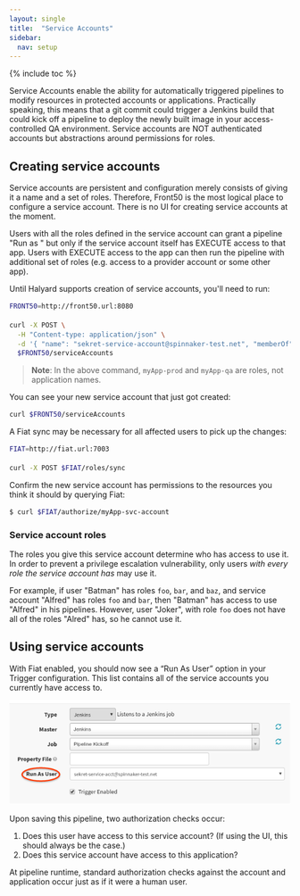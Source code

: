 ```yaml
---
layout: single
title:  "Service Accounts"
sidebar:
  nav: setup
---
```


{% include toc %}

Service Accounts enable the ability for automatically triggered pipelines to modify 
resources in protected accounts or applications. Practically speaking, this means that a git 
commit could trigger a Jenkins build that could kick off a pipeline to deploy the newly built 
image in your access-controlled QA environment.  Service accounts are NOT authenticated accounts but
abstractions around permissions for roles.


## Creating service accounts

Service accounts are persistent and configuration merely consists of giving it a name and a set 
of roles. Therefore, Front50 is the most logical place to configure a service account. There is 
no UI for creating service accounts at the moment. 

Users with all the roles defined in the service account can grant a pipeline "Run as <service account>"
 but only if the service account itself has EXECUTE  access to that app. Users with EXECUTE access to 
 the app can then run the pipeline with additional set of roles (e.g. access to a provider account or 
 some other app).

Until Halyard supports creation of service accounts, you'll need to run:

```bash
FRONT50=http://front50.url:8080

curl -X POST \
  -H "Content-type: application/json" \
  -d '{ "name": "sekret-service-account@spinnaker-test.net", "memberOf": ["myApp-prod","myApp-qa"] }' \
  $FRONT50/serviceAccounts
```

> **Note**: In the above command, `myApp-prod` and `myApp-qa` are roles, not application names.

You can see your new service account that just got created:
```bash
curl $FRONT50/serviceAccounts
```

A Fiat sync may be necessary for all affected users to pick up the changes:

```bash
FIAT=http://fiat.url:7003

curl -X POST $FIAT/roles/sync
```

Confirm the new service account has permissions to the resources you think it should by querying 
Fiat:

```bash
$ curl $FIAT/authorize/myApp-svc-account
```

### Service account roles
The roles you give this service account determine who has access to use it. In order to prevent a
privilege escalation vulnerability, only users _with every role the service account has_ may use
it.

For example, if user "Batman" has roles `foo`, `bar`, and `baz`, and service account "Alfred" has 
roles `foo` and `bar`, then "Batman" has access to use "Alfred" in his pipelines. However, user
"Joker", with role `foo` does not have all of the roles "Alred" has, so he cannot use it.

## Using service accounts
With Fiat enabled, you should now see a “Run As User” option in your Trigger configuration. This
list contains all of the service accounts you currently have access to.

![run as user from pipeline config in UI](./run-as-user.png)

Upon saving this pipeline, two authorization checks occur:
1. Does this user have access to this service account? (If using the UI, this should always be 
the case.)
1. Does this service account have access to this application?

At pipeline runtime, standard authorization checks against the account and application occur 
just as if it were a human user.
